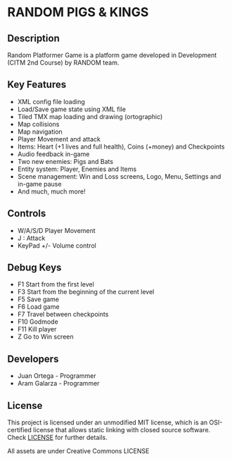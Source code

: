# RANDOM PIGS & KINGS

## Description

Random Platformer Game is a platform game developed in Development (CITM 2nd Course) by RANDOM team.

## Key Features

 - XML config file loading
 - Load/Save game state using XML file
 - Tiled TMX map loading and drawing (ortographic)
 - Map collisions
 - Map navigation
 - Player Movement and attack
 - Items: Heart (+1 lives and full health), Coins (+money) and Checkpoints
 - Audio feedback in-game
 - Two new enemies: Pigs and Bats
 - Entity system: Player, Enemies and Items
 - Scene management: Win and Loss screens, Logo, Menu, Settings and in-game pause
 - And much, much more!
 
## Controls

 - W/A/S/D Player Movement
 - J : Attack
 - KeyPad +/- Volume control
 
 ## Debug Keys

 - F1 Start from the first level
 - F3 Start from the beginning of the current level
 - F5 Save game
 - F6 Load game
 - F7 Travel between checkpoints
 - F10 Godmode
 - F11 Kill player
 - Z Go to Win screen
 
## Developers

 - Juan Ortega - Programmer
 - Aram Galarza - Programmer


## License

This project is licensed under an unmodified MIT license, which is an OSI-certified license that allows static linking with closed source software. Check [LICENSE](LICENSE) for further details.

All assets are under Creative Commons LICENSE

